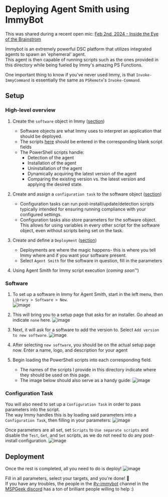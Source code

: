 # Deploying Agent Smith using ImmyBot
This was shared during a recent open mic:
[Feb 2nd, 2024 - Inside the Eye of the Brainstrom](https://docs.rewst.help/updates/roc-open-mics/feb-2nd-2024-inside-the-eye-of-the-brainstrom)

Immybot is an extremely powerful DSC platform that utilizes integrated agents to spawn an 'ephemeral' agent.  
This agent is then capable of running scripts such as the ones provided in this directory while being fueled by Immy's amazing PS Functions.  

One important thing to know if you've never used Immy, is that `Invoke-ImmyCommand` is essentially the same as `PSRemote`'s `Invoke-Command`.

  
## Setup

### High-level overview
1. Create the `software` object in Immy ([section](###Software))
    * Software objects are what Immy uses to interpret an application that should be deployed.
    * The scripts [here](https://github.com/BezaluLLC/Project-Foghorn-agent/tree/main/Immy%20Scripts) should be entered in the corresponding blank script fields
    * The PowerShell scripts handle:
      * Detection of the agent
      * Installation of the agent
      * Uninstallation of the agent
      * Dynamically acquiring the latest version of the agent
      * Comparing the existing version vs. the latest version and applying the desired state.
2. Create and assign a `configuration task` to the software object ([section](###Configuration-Task))
    * Configuration tasks can run post-install/update/detection scripts typically intended for ensuring running compliance with your configured settings.
    * Configuration tasks also store parameters for the software object. This allows for using variables in every other script for the software object, even without scripts being set on the task.

3. Create and define a `Deployment` ([section](###Deployment))
    * Deployments are where the magic happens- this is where you tell Immy where and if you want your software present.
    * Select `Agent Smith` for the software in question, fill in the parameters

4. Using Agent Smith for Immy script execution (*coming soon*:tm:)

  
### Software
1. To set up a software in Immy for Agent Smith, start in the left menu, then `Library > Software > New`.  
![image](https://github.com/BezaluLLC/Project-Foghorn-agent/assets/2997336/ea8f749a-47cf-4a05-af40-c461a9a17839)

2. This will bring you to a setup page that asks for an installer. Go ahead an indicate `none` here.
![image](https://github.com/RewstApp/docs.rewst.help/assets/2997336/48ccca1a-dd66-49c1-b807-bd6ab0535666)

3. Next, it will ask for a software to add the version to. Select `Add version to new software`.
![image](https://github.com/RewstApp/docs.rewst.help/assets/2997336/6eceb9ff-bb22-410b-95b8-c3a40e2897e8)

4. After selecting `new software`, you should be on the actual setup page now.
   Enter a name, logo, and description for your agent

5. Begin loading the PowerShell scripts into each corresponding field.
   * The names of the scripts I provide in this directory indicate where they should be used on this page.  
   * The image below should also serve as a handy guide:
![image](https://github.com/BezaluLLC/Project-Foghorn-agent/assets/2997336/fb95e366-9315-4d20-8dbc-37e641aa58ab)

  
### Configuration Task
You will also need to set up a `Configuration Task` in order to pass parameters into the script.  
The way Immy handles this is by loading said parameters into a `Configuration Task`, then filling in your parameters:
![image](https://github.com/BezaluLLC/Project-Foghorn-agent/assets/2997336/8f5bff3b-8b2a-4028-a777-2cc511eb2faa)

Once parameters are all set, set `Scripts` to `Use separate scripts` and disable the `Test`, `Get`, and `Set` scripts, as we do not need to do any post-install configuration.
![image](https://github.com/BezaluLLC/Project-Foghorn-agent/assets/2997336/42a9ed06-bab8-456b-8cb0-ea15eec2a122)

  
## Deployment
Once the rest is completed, all you need to do is deploy!
![image](https://github.com/BezaluLLC/Project-Foghorn-agent/assets/2997336/47c630f1-6511-4eb1-a744-69bae7de8d7e)

Fill in all parameters, select your targets, and you're done! :tada:  
If you have any troubles, the people in the [#v-immybot](https://discord.com/channels/801971115013963818/882364989057433680) channel in the [MSPGeek discord](https://discord.gg/mspgeek) has a ton of brilliant people willing to help :)
